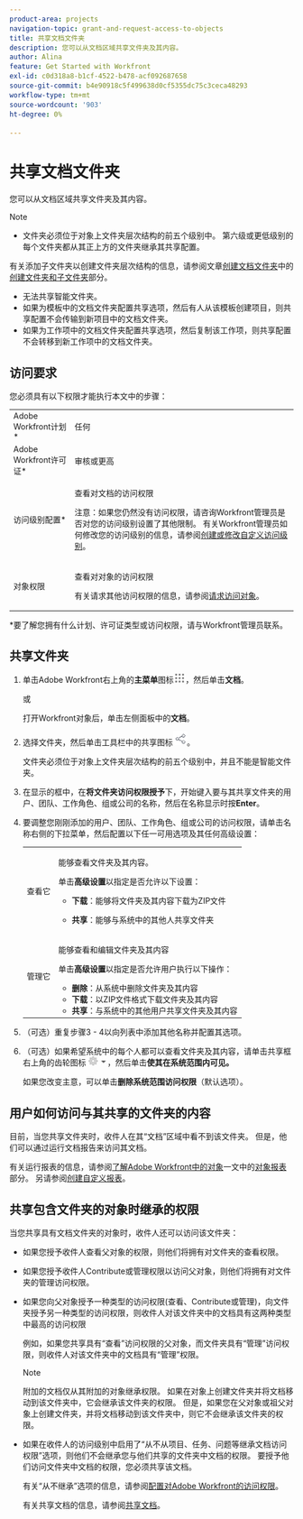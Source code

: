 ```yaml
---
product-area: projects
navigation-topic: grant-and-request-access-to-objects
title: 共享文档文件夹
description: 您可以从文档区域共享文件夹及其内容。
author: Alina
feature: Get Started with Workfront
exl-id: c0d318a8-b1cf-4522-b478-acf092687658
source-git-commit: b4e90918c5f499638d0cf5355dc75c3ceca48293
workflow-type: tm+mt
source-wordcount: '903'
ht-degree: 0%

---
```


# 共享文档文件夹

您可以从文档区域共享文件夹及其内容。

>[!NOTE]
>
>* 文件夹必须位于对象上文件夹层次结构的前五个级别中。 第六级或更低级别的每个文件夹都从其正上方的文件夹继承其共享配置。
>
>  有关添加子文件夹以创建文件夹层次结构的信息，请参阅文章[创建文档文件夹](../../documents/organizing-documents/create-documents-folder.md)中的[创建文件夹和子文件夹](../../documents/organizing-documents/create-documents-folder.md#creating-folders)部分。
>
>* 无法共享智能文件夹。
>* 如果为模板中的文档文件夹配置共享选项，然后有人从该模板创建项目，则共享配置不会传输到新项目中的文档文件夹。
>* 如果为工作项中的文档文件夹配置共享选项，然后复制该工作项，则共享配置不会转移到新工作项中的文档文件夹。
>

## 访问要求

<!--drafted for P&P
(I am putting Contributor and higher here because this is what I found in testing. Normally, Review equals Light but I found out that Contributor can also have manage rights to documents and can share them.)

<table style="table-layout:auto"> 
 <col> 
 <col> 
 <tbody> 
  <tr> 
   <td role="rowheader">Adobe Workfront plan*</td> 
   <td> <p>Any</p> </td> 
  </tr> 
  <tr> 
   <td role="rowheader">Adobe Workfront license*</td> 
   <td> <p>Current license: Contributor or higher</p> 
   Or
   <p>Legacy license: Review or higher</p>
      </td> 
  </tr> 
  <tr> 
   <td role="rowheader">Access level configurations*</td> 
   <td> <p>View access to Documents</p> <p><b>NOTE</b>
   
   If you still don't have access, ask your Workfront administrator if they set additional restrictions in your access level. For information on how a Workfront administrator can modify your access level, see <a href="../../administration-and-setup/add-users/configure-and-grant-access/create-modify-access-levels.md" class="MCXref xref">Create or modify custom access levels</a>.</p> </td> 
  </tr> 
  <tr data-mc-conditions=""> 
   <td role="rowheader">Object permissions</td> 
   <td> <p>View access to an object</p> <p>For information on requesting additional access, see <a href="../../workfront-basics/grant-and-request-access-to-objects/request-access.md" class="MCXref xref">Request access to objects </a>.</p> </td> 
  </tr> 
 </tbody> 
</table>
-->

您必须具有以下权限才能执行本文中的步骤：

<table style="table-layout:auto"> 
 <col> 
 <col> 
 <tbody> 
  <tr> 
   <td role="rowheader">Adobe Workfront计划*</td> 
   <td> <p>任何</p> </td> 
  </tr> 
  <tr> 
   <td role="rowheader">Adobe Workfront许可证*</td> 
   <td> <p>审核或更高</p> </td> 
  </tr> 
  <tr> 
   <td role="rowheader">访问级别配置*</td> 
   <td> <p>查看对文档的访问权限</p> <p>注意：如果您仍然没有访问权限，请咨询Workfront管理员是否对您的访问级别设置了其他限制。 有关Workfront管理员如何修改您的访问级别的信息，请参阅<a href="../../administration-and-setup/add-users/configure-and-grant-access/create-modify-access-levels.md" class="MCXref xref">创建或修改自定义访问级别</a>。</p> </td> 
  </tr> 
  <tr data-mc-conditions=""> 
   <td role="rowheader">对象权限</td> 
   <td> <p>查看对对象的访问权限</p> <p>有关请求其他访问权限的信息，请参阅<a href="../../workfront-basics/grant-and-request-access-to-objects/request-access.md" class="MCXref xref">请求访问对象</a>。</p> </td> 
  </tr> 
 </tbody> 
</table>

&#42;要了解您拥有什么计划、许可证类型或访问权限，请与Workfront管理员联系。

## 共享文件夹

1. 单击Adobe Workfront右上角的&#x200B;**主菜单**&#x200B;图标![](assets/main-menu-icon.png)，然后单击&#x200B;**文档**。

   或

   打开Workfront对象后，单击左侧面板中的&#x200B;**文档**。

1. 选择文件夹，然后单击工具栏中的共享图标![](assets/share-icon.png)。

   文件夹必须位于对象上文件夹层次结构的前五个级别中，并且不能是智能文件夹。

1. 在显示的框中，在&#x200B;**将文件夹访问权限授予**&#x200B;下，开始键入要与其共享文件夹的用户、团队、工作角色、组或公司的名称，然后在名称显示时按&#x200B;**Enter**。
1. 要调整您刚刚添加的用户、团队、工作角色、组或公司的访问权限，请单击名称右侧的下拉菜单，然后配置以下任一可用选项及其任何高级设置：

   <table style="table-layout:auto"> 
    <col> 
    <col> 
    <tbody> 
     <tr> 
      <td role="rowheader">查看它</td> 
      <td> <p>能够查看文件夹及其内容。</p> <p>单击<strong>高级设置</strong>以指定是否允许以下设置：</p> 
       <ul> 
        <li><strong>下载</strong>：能够将文件夹及其内容下载为ZIP文件</li> 
        <li> <p><strong>共享</strong>：能够与系统中的其他人共享文件夹</p> </li> 
       </ul> </td> 
     </tr> 
     <tr> 
      <td role="rowheader">管理它</td> 
      <td> <p>能够查看和编辑文件夹及其内容</p> <p>单击<strong>高级设置</strong>以指定是否允许用户执行以下操作：</p> 
       <ul> 
        <li><strong>删除</strong>：从系统中删除文件夹及其内容</li> 
        <li><b>下载</b>：以ZIP文件格式下载文件夹及其内容</li> 
        <li><strong>共享</strong>：与系统中的其他用户共享文件夹及其内容</li> 
       </ul> </td> 
     </tr> 
    </tbody> 
   </table>

1. （可选）重复步骤3 - 4以向列表中添加其他名称并配置其选项。
1. （可选）如果希望系统中的每个人都可以查看文件夹及其内容，请单击共享框右上角的齿轮图标![](assets/gear-icon-settings-with-dn-arrow.jpg)，然后单击&#x200B;**使其在系统范围内可见。**

   如果您改变主意，可以单击&#x200B;**删除系统范围访问权限**（默认选项）。

<!--1. (Optional) If you want everyone in the system to be able to view the folder and its contents, choose **Everyone in the System can view** in the **Who has access** drop-down menu. -->

## 用户如何访问与其共享的文件夹的内容

<!--
<p style="color: #ff1493;" data-mc-conditions="QuicksilverOrClassic.Draft mode">Delete these 2 paragraphs when the story &nbsp;<a href="https://hub.workfront.com/task/622f8d6f000897c9a4a11bdfd9b2cf34/overview">Handle email notification content when a folder is shared</a> goes to Preview:</p>
-->

目前，当您共享文件夹时，收件人在其“文档”区域中看不到该文件夹。 但是，他们可以通过运行文档报告来访问其文档。

有关运行报表的信息，请参阅[了解Adobe Workfront中的对象](../../workfront-basics/navigate-workfront/workfront-navigation/understand-objects.md)一文中的[对象报表](../../workfront-basics/navigate-workfront/workfront-navigation/understand-objects.md#reporting-on-objects)部分。 另请参阅[创建自定义报表](../../reports-and-dashboards/reports/creating-and-managing-reports/create-custom-report.md)。

<!--
<div class="preview" data-mc-conditions="QuicksilverOrClassic.Draft mode">
<p>Workfront sends a notification email when someone shares a document folder on an object with a user or a team. To access the folder from the email, recipients can click the folder title or the "See it in Workfront" link.</p> <note type="note">
<ul class="preview">
<li> <p>The email notification "Someone shares an object with me" or "Someone shares an object with my team" must be enabled in order for a user or team to receive a notification email about a shared folder.</p> </li>
<li> <p>When someone shares a document folder from the global Documents area, the links in the notification email take the recipient to the global Documents area. Because folders in this area are private, the shared folder is not displayed there, but the recipient can access its documents by creating a document report. </p> <p>For information about running a report, see the section <a href="../../workfront-basics/navigate-workfront/workfront-navigation/understand-objects.md#reporting-on-objects" class="MCXref xref">Report on objects</a> in the article <a href="../../workfront-basics/navigate-workfront/workfront-navigation/understand-objects.md" class="MCXref xref">Understand objects in Adobe Workfront</a>. Also see <a href="../../reports-and-dashboards/reports/creating-and-managing-reports/create-custom-report.md" class="MCXref xref">Create a custom report</a>.</p> </li>
<li> <p>Currently, it is not possible to share folders with external users.</p> </li>
</ul>
</note>
</div>
-->

## 共享包含文件夹的对象时继承的权限

当您共享具有文档文件夹的对象时，收件人还可以访问该文件夹：

* 如果您授予收件人查看父对象的权限，则他们将拥有对文件夹的查看权限。
* 如果您授予收件人Contribute或管理权限以访问父对象，则他们将拥有对文件夹的管理访问权限。
* 如果您向父对象授予一种类型的访问权限(查看、Contribute或管理)，向文件夹授予另一种类型的访问权限，则收件人对该文件夹中的文档具有这两种类型中最高的访问权限

  例如，如果您共享具有“查看”访问权限的父对象，而文件夹具有“管理”访问权限，则收件人对该文件夹中的文档具有“管理”权限。

  >[!NOTE]
  >
  >附加的文档仅从其附加的对象继承权限。 如果在对象上创建文件夹并将文档移动到该文件夹中，它会继承该文件夹的权限。 但是，如果您在父对象或祖父对象上创建文件夹，并将文档移动到该文件夹中，则它不会继承该文件夹的权限。

* 如果在收件人的访问级别中启用了“从不从项目、任务、问题等继承文档访问权限”选项，则他们不会继承您与他们共享的文件夹中文档的权限。 要授予他们访问文件夹中文档的权限，您必须共享该文档。

  有关“从不继承”选项的信息，请参阅[配置对Adobe Workfront的访问权限](../../administration-and-setup/add-users/configure-and-grant-access/configure-access.md)。

  有关共享文档的信息，请参阅[共享文档](../../workfront-basics/grant-and-request-access-to-objects/document-permissions.md)。
